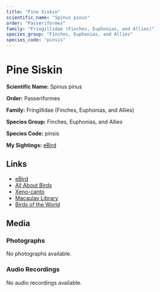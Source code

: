 ```yaml
---
title: "Pine Siskin"
scientific_name: "Spinus pinus"
order: "Passeriformes"
family: "Fringillidae (Finches, Euphonias, and Allies)"
species_group: "Finches, Euphonias, and Allies"
species_code: "pinsis"
---
```


# Pine Siskin

**Scientific Name:** Spinus pinus

**Order:** Passeriformes

**Family:** Fringillidae (Finches, Euphonias, and Allies)

**Species Group:** Finches, Euphonias, and Allies

**Species Code:** pinsis

**My Sightings:** [eBird](https://ebird.org/lifelist?r=world&time=life&spp=pinsis)

## Links
* [eBird](https://ebird.org/species/pinsis) 
* [All About Birds](https://www.allaboutbirds.org/guide/pinsis) 
* [Xeno-canto](https://www.xeno-canto.org/species/pinsis) 
* [Macaulay Library](https://search.macaulaylibrary.org/catalog?taxonCode=pinsis&sort=rating_rank_desc)
* [Birds of the World](https://birdsoftheworld.org/bow/species/pinsis)

## Media
### Photographs
No photographs available.

### Audio Recordings
No audio recordings available.
